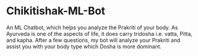 # Chikitishak-ML-Bot
An ML Chatbot, which helps you analyze the Prakriti of your body. As Ayurveda is one of the aspects of life, it does carry tridosha i.e. vatta, Pitta, and kapha. After a few questions, my bot will analyze your Prakriti and assist you with your body type which Dosha is more dominant.
